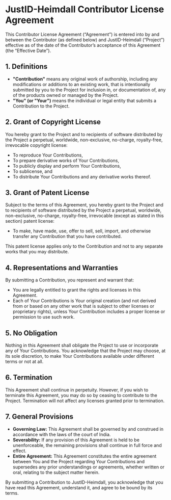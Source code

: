 # JustID-Heimdall Contributor License Agreement

This Contributor License Agreement (“Agreement”) is entered into by and between the Contributor (as defined below) and JustID-Heimdall (“Project”) effective as of the date of the Contributor’s acceptance of this Agreement (the “Effective Date”).

## 1. Definitions

- **"Contribution"** means any original work of authorship, including any modifications or additions to an existing work, that is intentionally submitted by you to the Project for inclusion in, or documentation of, any of the products owned or managed by the Project.
- **"You" (or "Your")** means the individual or legal entity that submits a Contribution to the Project.

## 2. Grant of Copyright License

You hereby grant to the Project and to recipients of software distributed by the Project a perpetual, worldwide, non-exclusive, no-charge, royalty-free, irrevocable copyright license:
  
- To reproduce Your Contributions,
- To prepare derivative works of Your Contributions,
- To publicly display and perform Your Contributions,
- To sublicense, and
- To distribute Your Contributions and any derivative works thereof.

## 3. Grant of Patent License

Subject to the terms of this Agreement, you hereby grant to the Project and to recipients of software distributed by the Project a perpetual, worldwide, non-exclusive, no-charge, royalty-free, irrevocable (except as stated in this section) patent license:
  
- To make, have made, use, offer to sell, sell, import, and otherwise transfer any Contribution that you have contributed.
  
This patent license applies only to the Contribution and not to any separate works that you may distribute.

## 4. Representations and Warranties

By submitting a Contribution, you represent and warrant that:

- You are legally entitled to grant the rights and licenses in this Agreement.
- Each of Your Contributions is Your original creation (and not derived from or based on any other work that is subject to other licenses or proprietary rights), unless Your Contribution includes a proper license or permission to use such work.

## 5. No Obligation

Nothing in this Agreement shall obligate the Project to use or incorporate any of Your Contributions. You acknowledge that the Project may choose, at its sole discretion, to make Your Contributions available under different terms or not at all.

## 6. Termination

This Agreement shall continue in perpetuity. However, if you wish to terminate this Agreement, you may do so by ceasing to contribute to the Project. Termination will not affect any licenses granted prior to termination.

## 7. General Provisions

- **Governing Law:** This Agreement shall be governed by and construed in accordance with the laws of the court of India.
- **Severability:** If any provision of this Agreement is held to be unenforceable, the remaining provisions shall continue in full force and effect.
- **Entire Agreement:** This Agreement constitutes the entire agreement between You and the Project regarding Your Contributions and supersedes any prior understandings or agreements, whether written or oral, relating to the subject matter herein.

By submitting a Contribution to JustID-Heimdall, you acknowledge that you have read this Agreement, understand it, and agree to be bound by its terms.

